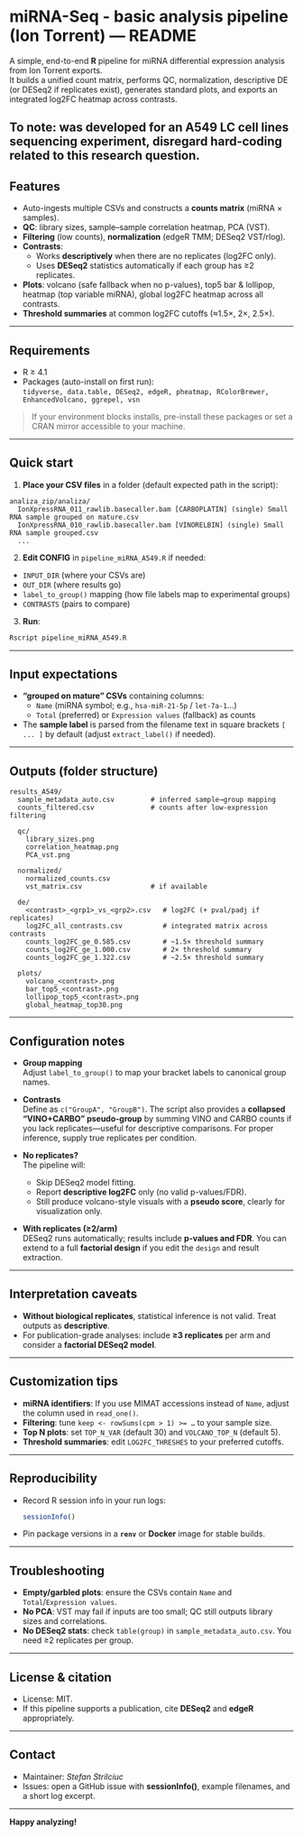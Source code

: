 # miRNA-Seq - basic analysis pipeline (Ion Torrent) — README

A simple, end-to-end **R** pipeline for miRNA differential expression analysis from Ion Torrent exports.  
It builds a unified count matrix, performs QC, normalization, descriptive DE (or DESeq2 if replicates exist), generates standard plots, and exports an integrated log2FC heatmap across contrasts.

To note: was developed for an A549 LC cell lines sequencing experiment, disregard hard-coding related to this research question. 
---

## Features

- Auto-ingests multiple CSVs and constructs a **counts matrix** (miRNA × samples).
- **QC**: library sizes, sample–sample correlation heatmap, PCA (VST).
- **Filtering** (low counts), **normalization** (edgeR TMM; DESeq2 VST/rlog).
- **Contrasts**:
  - Works **descriptively** when there are no replicates (log2FC only).
  - Uses **DESeq2** statistics automatically if each group has ≥2 replicates.
- **Plots**: volcano (safe fallback when no p-values), top5 bar & lollipop, heatmap (top variable miRNA), global log2FC heatmap across all contrasts.
- **Threshold summaries** at common log2FC cutoffs (≈1.5×, 2×, 2.5×).

---

## Requirements

- R ≥ 4.1
- Packages (auto-install on first run):  
  `tidyverse, data.table, DESeq2, edgeR, pheatmap, RColorBrewer, EnhancedVolcano, ggrepel, vsn`

> If your environment blocks installs, pre-install these packages or set a CRAN mirror accessible to your machine.

---

## Quick start

1) **Place your CSV files** in a folder (default expected path in the script):
```
analiza_zip/analiza/
  IonXpressRNA_011_rawlib.basecaller.bam [CARBOPLATIN] (single) Small RNA sample grouped on mature.csv
  IonXpressRNA_010_rawlib.basecaller.bam [VINORELBIN] (single) Small RNA sample grouped.csv
  ...
```

2) **Edit CONFIG** in `pipeline_miRNA_A549.R` if needed:
- `INPUT_DIR` (where your CSVs are)
- `OUT_DIR` (where results go)
- `label_to_group()` mapping (how file labels map to experimental groups)
- `CONTRASTS` (pairs to compare)

3) **Run**:
```bash
Rscript pipeline_miRNA_A549.R
```

---

## Input expectations

- **“grouped on mature” CSVs** containing columns:
  - `Name` (miRNA symbol; e.g., `hsa-miR-21-5p` / `let-7a-1`…)
  - `Total` (preferred) or `Expression values` (fallback) as counts
- The **sample label** is parsed from the filename text in square brackets `[ ... ]` by default (adjust `extract_label()` if needed).

---

## Outputs (folder structure)

```
results_A549/
  sample_metadata_auto.csv         # inferred sample→group mapping
  counts_filtered.csv              # counts after low-expression filtering

  qc/
    library_sizes.png
    correlation_heatmap.png
    PCA_vst.png

  normalized/
    normalized_counts.csv
    vst_matrix.csv                 # if available

  de/
    <contrast>_<grp1>_vs_<grp2>.csv   # log2FC (+ pval/padj if replicates)
    log2FC_all_contrasts.csv          # integrated matrix across contrasts
    counts_log2FC_ge_0.585.csv        # ~1.5× threshold summary
    counts_log2FC_ge_1.000.csv        # 2× threshold summary
    counts_log2FC_ge_1.322.csv        # ~2.5× threshold summary

  plots/
    volcano_<contrast>.png
    bar_top5_<contrast>.png
    lollipop_top5_<contrast>.png
    global_heatmap_top30.png
```

---

## Configuration notes

- **Group mapping**  
  Adjust `label_to_group()` to map your bracket labels to canonical group names.

- **Contrasts**  
  Define as `c("GroupA", "GroupB")`. The script also provides a **collapsed “VINO+CARBO” pseudo-group** by summing VINO and CARBO counts if you lack replicates—useful for descriptive comparisons. For proper inference, supply true replicates per condition.

- **No replicates?**  
  The pipeline will:
  - Skip DESeq2 model fitting.
  - Report **descriptive log2FC** only (no valid p-values/FDR).
  - Still produce volcano-style visuals with a **pseudo score**, clearly for visualization only.

- **With replicates (≥2/arm)**  
  DESeq2 runs automatically; results include **p-values and FDR**. You can extend to a full **factorial design** if you edit the `design` and result extraction.

---

## Interpretation caveats

- **Without biological replicates**, statistical inference is not valid. Treat outputs as **descriptive**.
- For publication-grade analyses: include **≥3 replicates** per arm and consider a **factorial DESeq2 model**.

---

## Customization tips

- **miRNA identifiers**: If you use MIMAT accessions instead of `Name`, adjust the column used in `read_one()`.
- **Filtering**: tune `keep <- rowSums(cpm > 1) >= …` to your sample size.
- **Top N plots**: set `TOP_N_VAR` (default 30) and `VOLCANO_TOP_N` (default 5).
- **Threshold summaries**: edit `LOG2FC_THRESHES` to your preferred cutoffs.

---

## Reproducibility

- Record R session info in your run logs:
  ```r
  sessionInfo()
  ```
- Pin package versions in a **`renv`** or **Docker** image for stable builds.

---

## Troubleshooting

- **Empty/garbled plots**: ensure the CSVs contain `Name` and `Total`/`Expression values`.
- **No PCA**: VST may fail if inputs are too small; QC still outputs library sizes and correlations.
- **No DESeq2 stats**: check `table(group)` in `sample_metadata_auto.csv`. You need ≥2 replicates per group.

---

## License & citation

- License: MIT.
- If this pipeline supports a publication, cite **DESeq2** and **edgeR** appropriately.

---

## Contact

- Maintainer: *Stefan Strilciuc*  
- Issues: open a GitHub issue with **sessionInfo()**, example filenames, and a short log excerpt.

---

**Happy analyzing!**
